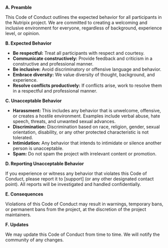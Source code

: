 **A. Preamble**

This Code of Conduct outlines the expected behavior for all participants in the Nutripix project. We are committed to creating a welcoming and inclusive environment for everyone, regardless of background, experience level, or opinion.

**B. Expected Behavior**

- **Be respectful:** Treat all participants with respect and courtesy.
- **Communicate constructively:** Provide feedback and criticism in a constructive and professional manner.
- **Be inclusive:** Avoid discriminatory or offensive language and behavior.
- **Embrace diversity:** We value diversity of thought, background, and experience.
- **Resolve conflicts productively:** If conflicts arise, work to resolve them in a respectful and professional manner.

**C. Unacceptable Behavior**

- **Harassment:** This includes any behavior that is unwelcome, offensive, or creates a hostile environment. Examples include verbal abuse, hate speech, threats, and unwanted sexual advances.
- **Discrimination:** Discrimination based on race, religion, gender, sexual orientation, disability, or any other protected characteristic is not tolerated.
- **Intimidation:** Any behavior that intends to intimidate or silence another person is unacceptable.
- **Spam:** Do not spam the project with irrelevant content or promotion.

**D. Reporting Unacceptable Behavior**

If you experience or witness any behavior that violates this Code of Conduct, please report it to [support] (or any other designated contact point). All reports will be investigated and handled confidentially.

**E. Consequences**

Violations of this Code of Conduct may result in warnings, temporary bans, or permanent bans from the project, at the discretion of the project maintainers.

**F. Updates**

We may update this Code of Conduct from time to time. We will notify the community of any changes.